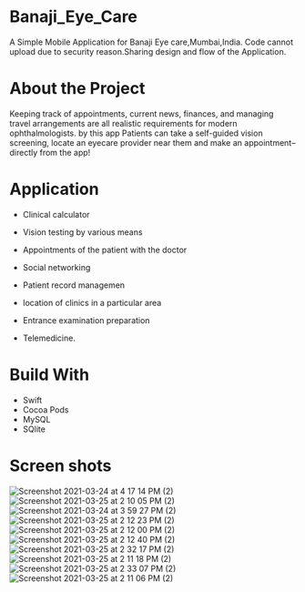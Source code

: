 # Banaji_Eye_Care
A Simple Mobile Application  for Banaji Eye care,Mumbai,India. Code cannot upload due to security reason.Sharing design and flow of the Application.

# About the Project
Keeping track of appointments, current news, finances, and managing travel arrangements are all realistic requirements for modern ophthalmologists. by this app Patients can take a self-guided vision screening, locate an eyecare provider near them and make an appointment–directly from the app!


# Application

* Clinical calculator

* Vision testing by various means

* Appointments of the patient with the doctor

* Social networking

* Patient record managemen

* location of clinics in a particular area

* Entrance examination preparation

* Telemedicine.

# Build With

* Swift
* Cocoa Pods
* MySQL
* SQlite



# Screen shots

![Screenshot 2021-03-24 at 4 17 14 PM (2)](https://user-images.githubusercontent.com/70209068/112526564-785ec200-8d78-11eb-9a43-29dcd2b8cc70.png)
![Screenshot 2021-03-25 at 2 10 05 PM (2)](https://user-images.githubusercontent.com/70209068/112526570-7a288580-8d78-11eb-81d2-a2e5276c4dcb.png)
![Screenshot 2021-03-24 at 3 59 27 PM (2)](https://user-images.githubusercontent.com/70209068/112526576-7eed3980-8d78-11eb-9585-50a224ae1218.png)
![Screenshot 2021-03-25 at 2 12 23 PM (2)](https://user-images.githubusercontent.com/70209068/112526602-844a8400-8d78-11eb-91be-1586838244c2.png)
![Screenshot 2021-03-25 at 2 12 00 PM (2)](https://user-images.githubusercontent.com/70209068/112526612-86144780-8d78-11eb-8756-385a2b0ae796.png)
![Screenshot 2021-03-25 at 2 12 40 PM (2)](https://user-images.githubusercontent.com/70209068/112526636-8b719200-8d78-11eb-93c0-e83b0d1d44d5.png)
![Screenshot 2021-03-25 at 2 32 17 PM (2)](https://user-images.githubusercontent.com/70209068/112526647-8e6c8280-8d78-11eb-9df4-6f33c55d7d52.png)
![Screenshot 2021-03-25 at 2 11 18 PM (2)](https://user-images.githubusercontent.com/70209068/112526675-95939080-8d78-11eb-9842-0469f24ef07d.png)
![Screenshot 2021-03-25 at 2 33 07 PM (2)](https://user-images.githubusercontent.com/70209068/112526711-a0e6bc00-8d78-11eb-9fe1-b69e77ac1118.png)
![Screenshot 2021-03-25 at 2 11 06 PM (2)](https://user-images.githubusercontent.com/70209068/112526723-a47a4300-8d78-11eb-9a97-fbb3469d748e.png)
